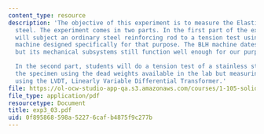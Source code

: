 ```yaml
---
content_type: resource
description: 'The objective of this experiment is to measure the Elastic Modulus of
  steel. The experiment comes in two parts. In the first part of the experiment, students
  will subject an ordinary steel reinforcing rod to a tension test using a testing
  machine designed specifically for that purpose. The BLH machine dates from the 1950s
  but its mechanical subsystems still function well enough for our purposes.

  In the second part, students will do a tension test of a stainless steel rod, loading
  the specimen using the dead weights available in the lab but measuring displacement
  using the LVDT, Linearly Variable Differential Transformer.'
file: https://ol-ocw-studio-app-qa.s3.amazonaws.com/courses/1-105-solid-mechanics-laboratory-fall-2003/0f895868598a52276cafb4875f9c277b_exp3_03.pdf
file_type: application/pdf
resourcetype: Document
title: exp3_03.pdf
uid: 0f895868-598a-5227-6caf-b4875f9c277b
---
```

